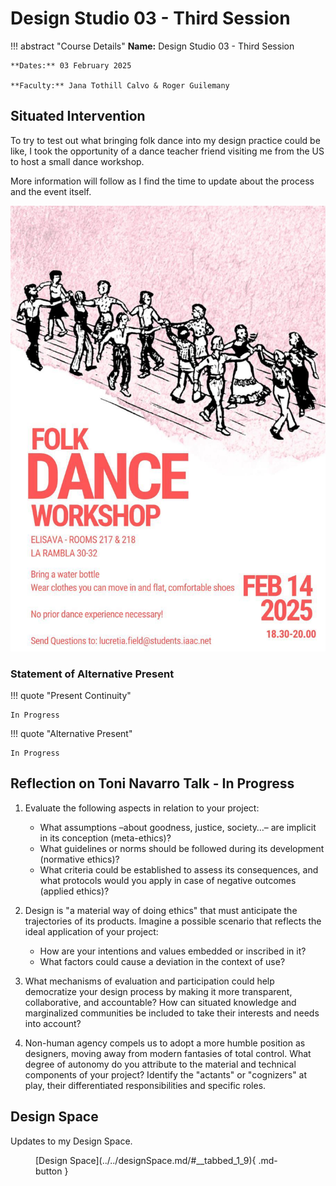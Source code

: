 # Design Studio 03 - Third Session 

!!! abstract "Course Details"
    **Name:** Design Studio 03 - Third Session 

    **Dates:** 03 February 2025

    **Faculty:** Jana Tothill Calvo & Roger Guilemany

## Situated Intervention 

To try to test out what bringing folk dance into my design practice could be like, I took the opportunity of a dance teacher friend visiting me from the US to host a small dance workshop. 

More information will follow as I find the time to update about the process and the event itself. 

![Flyer from dance event](../../images/term2/designstudio/Flyer.jpeg)


### Statement of Alternative Present

<div class="grid" markdown>
!!! quote "Present Continuity"
        
    In Progress 


!!! quote "Alternative Present"

    In Progress 

</div>


## Reflection on Toni Navarro Talk - In Progress 

1. Evaluate the following aspects in relation to your project: 
    - What assumptions –about goodness, justice, society…– are implicit in its conception (meta-ethics)? 
    - What guidelines or norms should be followed during its development (normative ethics)? 
    - What criteria could be established to assess its consequences, and what protocols would you apply in case of negative outcomes (applied ethics)?
	
2. Design is "a material way of doing ethics" that must anticipate the trajectories of its products. Imagine a possible scenario that reflects the ideal application of your project: 

    - How are your intentions and values embedded or inscribed in it? 
    - What factors could cause a deviation in the context of use?

3. What mechanisms of evaluation and participation could help democratize your design process by making it more transparent, collaborative, and accountable? How can situated knowledge and marginalized communities be included to take their interests and needs into account?

4. Non-human agency compels us to adopt a more humble position as designers, moving away from modern fantasies of total control. What degree of autonomy do you attribute to the material and technical components of your project? Identify the "actants" or "cognizers" at play, their differentiated responsibilities and specific roles. 


## Design Space 

Updates to my Design Space. 

<figure markdown="span"> [Design Space](../../designSpace.md/#__tabbed_1_9){ .md-button } </figure> 

<!-- ## Reflection 

Below is my audio reflection. 

<br>
<figure markdown="span">
    <audio controls src="../../../audio/DesignStudioReflection_02Feb.mp3"></audio>
</figure> -->